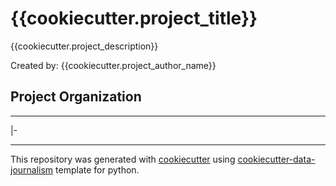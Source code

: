 # {{cookiecutter.project_title}}
{{cookiecutter.project_description}}

Created by: {{cookiecutter.project_author_name}}

## Project Organization
-----
|- 

---
This repository was generated with [cookiecutter](https://github.com/cookiecutter/cookiecutter) using [cookiecutter-data-journalism](https://github.com/fer-aguirre/cookiecutter-data-journalism.git) template for python.
